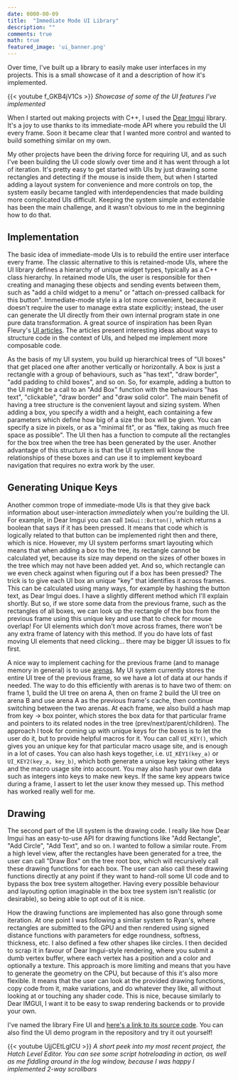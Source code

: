 ```yaml
---
date: 0000-00-09
title:  "Immediate Mode UI Library"
description: ""
comments: true
math: true
featured_image: 'ui_banner.png'
---
```


Over time, I've built up a library to easily make user interfaces in my projects. This is a small showcase of it and a description of how it's implemented.

<!--more-->

{{< youtube f_GKB4jV1Cs >}}
*Showcase of some of the UI features I've implemented*

When I started out making projects with C++, I used the [Dear Imgui](https://github.com/ocornut/imgui) library. It's a joy to use thanks to its immediate-mode API where you rebuild the UI every frame. Soon it became clear that I wanted more control and wanted to build something similar on my own.

My other projects have been the driving force for requiring UI, and as such I've been building the UI code slowly over time and it has went through a lot of iteration. It's pretty easy to get started with UIs by just drawing some rectangles and detecting if the mouse is inside them, but when I started adding a layout system for convenience and more controls on top, the system easily became tangled with interdependencies that made building more complicated UIs difficult. Keeping the system simple and extendable has been the main challenge, and it wasn't obvious to me in the beginning how to do that.

## Implementation

The basic idea of immediate-mode UIs is to rebuild the entire user interface every frame. The classic alternative to this is retained-mode UIs, where the UI library defines a hierarchy of unique widget types, typically as a C++ class hierarchy. In retained mode UIs, the user is responsible for then creating and managing these objects and sending events between them, such as "add a child widget to a menu" or "attach on-pressed callback for this button". Immediate-mode style is a lot more convenient, because it doesn't require the user to manage extra state explicitly; instead, the user can generate the UI directly from their own internal program state in one pure data transformation. A great source of inspiration has been Ryan Fleury's [UI articles](https://www.rfleury.com/p/ui-series-table-of-contents). The articles present interesting ideas about ways to structure code in the context of UIs, and helped me implement more composable code.

As the basis of my UI system, you build up hierarchical trees of "UI boxes" that get placed one after another vertically or horizontally. A box is just a rectangle with a group of behaviours, such as "has text", "draw border", "add padding to child boxes", and so on. So, for example, adding a button to the UI might be a call to an "Add Box" function with the behaviours "has text", "clickable", "draw border" and "draw solid color". The main benefit of having a tree structure is the convenient layout and sizing system. When adding a box, you specify a width and a height, each containing a few parameters which define how big of a size the box will be given. You can specify a size in pixels, or as a "minimal fit", or as "flex, taking as much free space as possible". The UI then has a function to compute all the rectangles for the box tree when the tree has been generated by the user. Another advantage of this structure is is that the UI system will know the relationships of these boxes and can use it to implement keyboard navigation that requires no extra work by the user.

## Generating Unique Keys

Another common trope of immediate-mode UIs is that they give back information about user-interaction *immediately* when you're building the UI. For example, in Dear Imgui you can call `ImGui::Button()`, which returns a boolean that says if it has been pressed. It means that code which is logically related to that button can be implemented right then and there, which is nice. However, my UI system performs smart layouting which means that when adding a box to the tree, its rectangle cannot be calculated yet, because its size may depend on the sizes of other boxes in the tree which may not have been added yet. And so, which rectangle can we even check against when figuring out if a box has been pressed? The trick is to give each UI box an unique "key" that identifies it across frames. This can be calculated using many ways, for example by hashing the button text, as Dear Imgui does. I have a slightly different method which I'll explain shortly. But so, if we store some data from the previous frame, such as the rectangles of all boxes, we can look up the rectangle of the box from the previous frame using this unique key and use that to check for mouse overlap! For UI elements which don't move across frames, there won't be any extra frame of latency with this method. If you do have lots of fast moving UI elements that need clicking... there may be bigger UI issues to fix first.

A nice way to implement caching for the previous frame (and to manage memory in general) is to use [arenas](https://www.gingerbill.org/article/2019/02/08/memory-allocation-strategies-002/). My UI system currently stores the entire UI tree of the previous frame, so we have a lot of data at our hands if needed. The way to do this efficiently with arenas is to have two of them: on frame 1, build the UI tree on arena A, then on frame 2 build the UI tree on arena B and use arena A as the previous frame's cache, then continue switching between the two arenas. At each frame, we also build a hash map from key -> box pointer, which stores the box data for that particular frame and pointers to its related nodes in the tree (prev/next/parent/children). The approach I took for coming up with unique keys for the boxes is to let the user do it, but to provide helpful macros for it. You can call `UI_KEY()`, which gives you an unique key for that particular macro usage site, and is enough in a lot of cases. You can also hash keys together, i.e. `UI_KEY1(key_a)` or `UI_KEY2(key_a, key_b)`, which both generate a unique key taking other keys and the macro usage site into account. You may also hash your own data such as integers into keys to make new keys. If the same key appears twice during a frame, I assert to let the user know they messed up. This method has worked really well for me.

## Drawing

The second part of the UI system is the drawing code. I really like how Dear Imgui has an easy-to-use API for drawing functions like "Add Rectangle", "Add Circle", "Add Text", and so on. I wanted to follow a similar route. From a high level view, after the rectangles have been generated for a tree, the user can call "Draw Box" on the tree root box, which will recursively call these drawing functions for each box. The user can also call these drawing functions directly at any point if they want to hand-roll some UI code and to bypass the box tree system altogether. Having every possible behaviour and layouting option imaginable in the box tree system isn't realistic (or desirable), so being able to opt out of it is nice.

How the drawing functions are implemented has also gone through some iteration. At one point I was following a similar system to Ryan's, where rectangles are submitted to the GPU and then rendered using signed distance functions with parameters for edge roundness, softness, thickness, etc. I also defined a few other shapes like circles. I then decided to scrap it in favour of Dear Imgui-style rendering, where you submit a dumb vertex buffer, where each vertex has a position and a color and optionally a texture. This approach is more limiting and means that you have to generate the geometry on the CPU, but because of this it's also more flexible. It means that the user can look at the provided drawing functions, copy code from it, make variations, and do whatever they like, all without looking at or touching any shader code. This is nice, because similarly to Dear IMGUI, I want it to be easy to swap rendering backends or to provide your own.

I've named the library Fire UI and [here's a link to its source code](https://github.com/EeroMutka/Fire). You can also find the UI demo program in the repository and try it out yourself!

{{< youtube UjjCEtLgICU >}}
*A short peek into my most recent project, the Hatch Level Editor. You can see some script hotreloading in action, as well as me fiddling around in the log window, because I was happy I implemented 2-way scrollbars*